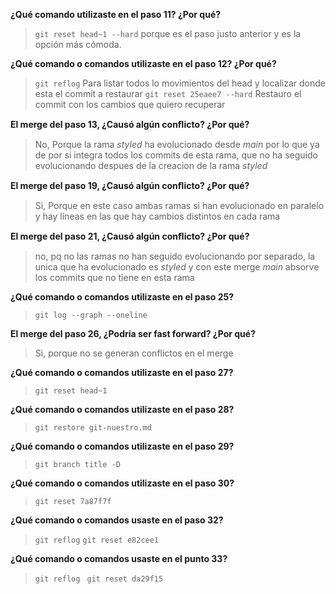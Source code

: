 **¿Qué comando utilizaste en el paso 11? ¿Por qué?**
>`git reset head~1 --hard` porque es el paso justo anterior y es la opción más cómoda.

**¿Qué comando o comandos utilizaste en el paso 12? ¿Por qué?**
>`git reflog` Para listar todos lo movimientos del head y localizar donde esta el commit a restaurar
`git reset 25eaee7 --hard` Restauro el commit con los cambios que quiero recuperar

**El merge del paso 13, ¿Causó algún conﬂicto? ¿Por qué?**
> No, Porque la rama *styled* ha evolucionado desde *main* por lo que ya de por si integra todos los commits de esta rama, que no ha seguido evolucionando despues de la creacion de la rama *styled*

**El merge del paso 19, ¿Causó algún conﬂicto? ¿Por qué?**
>Si, Porque en este caso ambas ramas si han evolucionado en paralelo y hay líneas en las que hay cambios distintos en cada rama 

**El merge del paso 21, ¿Causó algún conﬂicto? ¿Por qué?**
>no, pq no las ramas no han seguido evolucionando por separado, la unica que ha evolucionado es *styled* y con este merge *main* absorve los commits que no tiene en esta rama

**¿Qué comando o comandos utilizaste en el paso 25?**
> `git log --graph --oneline`

**El merge del paso 26, ¿Podría ser fast forward? ¿Por qué?**
>Si, porque no se generan conflictos en el merge

**¿Qué comando o comandos utilizaste en el paso 27?**
>`git reset head~1`

**¿Qué comando o comandos utilizaste en el paso 28?**
>`git restore git-nuestro.md`

**¿Qué comando o comandos utilizaste en el paso 29?**
>`git branch title -D`

**¿Qué comando o comandos utilizaste en el paso 30?**
>`git reset 7a87f7f`

**¿Qué comando o comandos usaste en el paso 32?**
>`git reflog` 
`git reset e82cee1`

**¿Qué comando o comandos usaste en el punto 33?**
>`git reflog`
` git reset da29f15`
